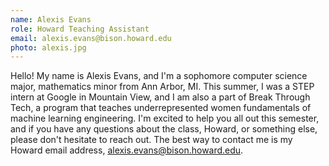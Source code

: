 ```yaml
---
name: Alexis Evans
role: Howard Teaching Assistant
email: alexis.evans@bison.howard.edu
photo: alexis.jpg
---
```


Hello! My name is Alexis Evans, and I'm a sophomore computer science major, mathematics minor from Ann Arbor, MI. This summer, I was a STEP intern at Google in Mountain View, and I am also a part of Break Through Tech, a program that teaches underrepresented women fundamentals of machine learning engineering. I'm excited to help you all out this semester, and if you have any questions about the class, Howard, or something else, please don't hesitate to reach out. The best way to contact me is my Howard email address, alexis.evans@bison.howard.edu.
